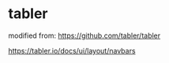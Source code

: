 # tabler
modified from: https://github.com/tabler/tabler


https://tabler.io/docs/ui/layout/navbars
